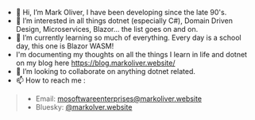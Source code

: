- 👋 Hi, I’m Mark Oliver, I have been developing since the late 90's.
- 👀 I’m interested in all things dotnet (especially C#), Domain Driven Design, Microservices, Blazor... the list goes on and on.
- 🌱 I’m currently learning so much of everything. Every day is a school day, this one is Blazor WASM!
- I'm documenting my thoughts on all the things I learn in life and dotnet on my blog here https://blog.markoliver.website/
- 💞️ I’m looking to collaborate on anything dotnet related.
- 📫 How to reach me :
> - Email: mosoftwareenterprises@markoliver.website
> - Bluesky: [@markolver.website](https://bsky.app/profile/devdottalk.uk)

<!---
mosoftwareenterprises/mosoftwareenterprises is a ✨ special ✨ repository because its `README.md` (this file) appears on your GitHub profile.
You can click the Preview link to take a look at your changes.
--->
